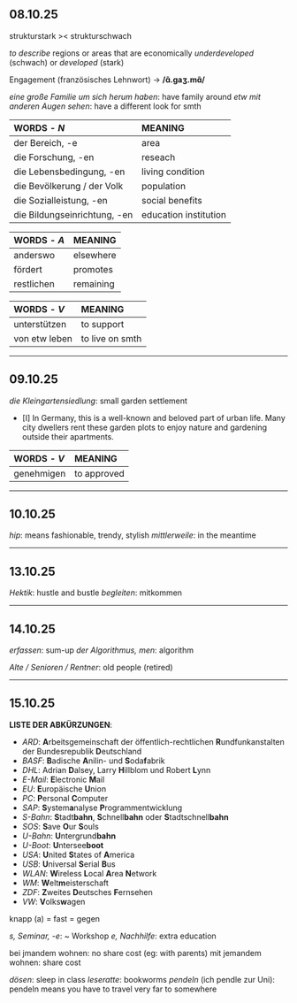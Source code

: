 
## 08.10.25

strukturstark >< strukturschwach

*to describe* regions or areas that are economically *underdeveloped* (schwach) or *developed* (stark)

Engagement (französisches Lehnwort) -> **/ɑ̃.ɡaʒ.mɑ̃/**


_eine große Familie um sich herum haben_: have family around
_etw mit anderen Augen sehen_: have a different look for smth


| **WORDS** - *N*              | **MEANING**           |
| :--------------------------- | :-------------------- |
| der Bereich, -e              | area                  |
| die Forschung, -en           | reseach               |
| die Lebensbedingung, -en     | living condition      |
| die Bevölkerung / der Volk   | population            |
| die Sozialleistung, -en      | social benefits       |
| die Bildungseinrichtung, -en | education institution |

| **WORDS** - *A* | **MEANING** |
| :-------------- | ----------- |
| anderswo        | elsewhere   |
| fördert         | promotes    |
| restlichen      | remaining   |

| **WORDS** - *V* | **MEANING**     |
|:--------------- |:--------------- |
| unterstützen    | to support      |
| von etw leben   | to live on smth |


---
## 09.10.25

*die Kleingartensiedlung*: small garden settlement

- [I] In Germany, this is a well-known and beloved part of urban life. Many city dwellers rent these garden plots to enjoy nature and gardening outside their apartments.


| **WORDS** - *V* | **MEANING** |
|:--------------- |:----------- |
| genehmigen      | to approved |


---
## 10.10.25

_hip_: means fashionable, trendy, stylish
_mittlerweile_: in the meantime


---
## 13.10.25

_Hektik_: hustle and bustle
_begleiten_: mitkommen


---
## 14.10.25

*erfassen*: sum-up
*der Algorithmus, men*: algorithm

_Alte / Senioren / Rentner_: old people (retired)


---
## 15.10.25

**LISTE DER ABKÜRZUNGEN**:

- _ARD_: **A**rbeitsgemeinschaft der öffentlich-rechtlichen **R**undfunkanstalten der Bundesrepublik **D**eutschland
- _BASF_: **B**adische **A**nilin- und **S**oda**f**abrik
- _DHL_: Adrian **D**alsey, Larry **H**illblom und Robert **L**ynn
- _E-Mail_: **E**lectronic **M**ail
- _EU_: **E**uropäische **U**nion
- _PC_: **P**ersonal **C**omputer
- _SAP_: **S**ystem**a**nalyse **P**rogrammentwicklung
- _S-Bahn_: **S**tadt**bahn**, **S**chnell**bahn** oder **S**tadtschnell**bahn**
- _SOS_: **S**ave **O**ur **S**ouls
- _U-Bahn_: **U**ntergrund**bahn**
- _U-Boot_: **U**ntersee**boot**
- _USA_: **U**nited **S**tates of **A**merica
- _USB_: **U**niversal **S**erial **B**us
- _WLAN_: **W**ireless **L**ocal **A**rea **N**etwork
- _WM_: **W**elt**m**eisterschaft
- _ZDF_: **Z**weites **D**eutsches **F**ernsehen
- _VW_: **V**olks**w**agen


knapp (a) = fast = gegen

*s, Seminar, -e*: ~ Workshop
*e, Nachhilfe*: extra education 

bei jmandem wohnen: no share cost (eg: with parents)
mit jemandem wohnen: share cost

_dösen_: sleep in class
_leseratte_: bookworms
_pendeln_ (ich pendle zur Uni): pendeln means you have to travel very far to somewhere
